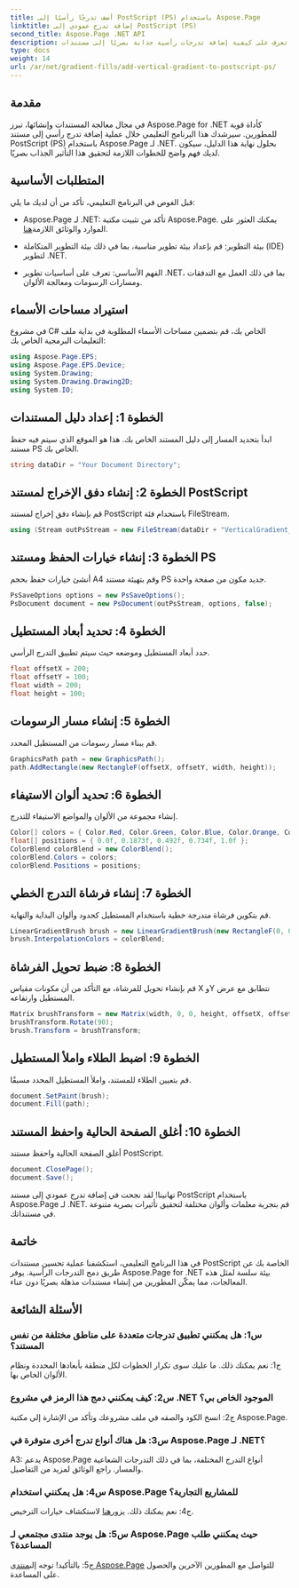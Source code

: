 ```yaml
---
title: أضف تدرجًا رأسيًا إلى PostScript (PS) باستخدام Aspose.Page
linktitle: إضافة تدرج عمودي إلى PostScript (PS)
second_title: Aspose.Page .NET API
description: تعرف على كيفية إضافة تدرجات رأسية جذابة بصريًا إلى مستندات PostScript (PS) في .NET باستخدام Aspose.Page. ارتقِ بمستوى إنشاء المستندات باستخدام هذا الدليل المفصّل خطوة بخطوة.
type: docs
weight: 14
url: /ar/net/gradient-fills/add-vertical-gradient-to-postscript-ps/
---
```

## مقدمة

في مجال معالجة المستندات وإنشائها، تبرز Aspose.Page for .NET كأداة قوية للمطورين. سيرشدك هذا البرنامج التعليمي خلال عملية إضافة تدرج رأسي إلى مستند PostScript (PS) باستخدام Aspose.Page لـ .NET. بحلول نهاية هذا الدليل، سيكون لديك فهم واضح للخطوات اللازمة لتحقيق هذا التأثير الجذاب بصريًا.

## المتطلبات الأساسية

قبل الغوص في البرنامج التعليمي، تأكد من أن لديك ما يلي:

-  Aspose.Page لـ .NET: تأكد من تثبيت مكتبة Aspose.Page. يمكنك العثور على الموارد والوثائق اللازمة[هنا](https://reference.aspose.com/page/net/).

- بيئة التطوير: قم بإعداد بيئة تطوير مناسبة، بما في ذلك بيئة التطوير المتكاملة (IDE) لتطوير .NET.

- الفهم الأساسي: تعرف على أساسيات تطوير .NET، بما في ذلك العمل مع التدفقات ومسارات الرسومات ومعالجة الألوان.

## استيراد مساحات الأسماء

في مشروع C# الخاص بك، قم بتضمين مساحات الأسماء المطلوبة في بداية ملف التعليمات البرمجية الخاص بك:

```csharp
using Aspose.Page.EPS;
using Aspose.Page.EPS.Device;
using System.Drawing;
using System.Drawing.Drawing2D;
using System.IO;
```

## الخطوة 1: إعداد دليل المستندات

ابدأ بتحديد المسار إلى دليل المستند الخاص بك. هذا هو الموقع الذي سيتم فيه حفظ مستند PS الخاص بك.

```csharp
string dataDir = "Your Document Directory";
```

## الخطوة 2: إنشاء دفق الإخراج لمستند PostScript

قم بإنشاء دفق إخراج لمستند PostScript باستخدام فئة FileStream.

```csharp
using (Stream outPsStream = new FileStream(dataDir + "VerticalGradient_outPS.ps", FileMode.Create))
```

## الخطوة 3: إنشاء خيارات الحفظ ومستند PS

أنشئ خيارات حفظ بحجم A4 وقم بتهيئة مستند PS جديد مكون من صفحة واحدة.

```csharp
PsSaveOptions options = new PsSaveOptions();
PsDocument document = new PsDocument(outPsStream, options, false);
```

## الخطوة 4: تحديد أبعاد المستطيل

حدد أبعاد المستطيل وموضعه حيث سيتم تطبيق التدرج الرأسي.

```csharp
float offsetX = 200;
float offsetY = 100;
float width = 200;
float height = 100;
```

## الخطوة 5: إنشاء مسار الرسومات

قم ببناء مسار رسومات من المستطيل المحدد.

```csharp
GraphicsPath path = new GraphicsPath();
path.AddRectangle(new RectangleF(offsetX, offsetY, width, height));
```

## الخطوة 6: تحديد ألوان الاستيفاء

إنشاء مجموعة من الألوان والمواضع الاستيفاء للتدرج.

```csharp
Color[] colors = { Color.Red, Color.Green, Color.Blue, Color.Orange, Color.DarkOliveGreen };
float[] positions = { 0.0f, 0.1873f, 0.492f, 0.734f, 1.0f };
ColorBlend colorBlend = new ColorBlend();
colorBlend.Colors = colors;
colorBlend.Positions = positions;
```

## الخطوة 7: إنشاء فرشاة التدرج الخطي

قم بتكوين فرشاة متدرجة خطية باستخدام المستطيل كحدود وألوان البداية والنهاية.

```csharp
LinearGradientBrush brush = new LinearGradientBrush(new RectangleF(0, 0, width, height), Color.Beige, Color.DodgerBlue, 0f);
brush.InterpolationColors = colorBlend;
```

## الخطوة 8: ضبط تحويل الفرشاة

قم بإنشاء تحويل للفرشاة، مع التأكد من أن مكونات مقياس X وY تتطابق مع عرض المستطيل وارتفاعه.

```csharp
Matrix brushTransform = new Matrix(width, 0, 0, height, offsetX, offsetY);
brushTransform.Rotate(90);
brush.Transform = brushTransform;
```

## الخطوة 9: اضبط الطلاء واملأ المستطيل

قم بتعيين الطلاء للمستند، واملأ المستطيل المحدد مسبقًا.

```csharp
document.SetPaint(brush);
document.Fill(path);
```

## الخطوة 10: أغلق الصفحة الحالية واحفظ المستند

أغلق الصفحة الحالية واحفظ مستند PostScript.

```csharp
document.ClosePage();
document.Save();
```

تهانينا! لقد نجحت في إضافة تدرج عمودي إلى مستند PostScript باستخدام Aspose.Page لـ .NET. قم بتجربة معلمات وألوان مختلفة لتحقيق تأثيرات بصرية متنوعة في مستنداتك.

## خاتمة

في هذا البرنامج التعليمي، استكشفنا عملية تحسين مستندات PostScript الخاصة بك عن طريق دمج التدرجات الرأسية. يوفر Aspose.Page for .NET بيئة سلسة لمثل هذه المعالجات، مما يمكّن المطورين من إنشاء مستندات مذهلة بصريًا دون عناء.

## الأسئلة الشائعة

### س1: هل يمكنني تطبيق تدرجات متعددة على مناطق مختلفة من نفس المستند؟

ج1: نعم يمكنك ذلك. ما عليك سوى تكرار الخطوات لكل منطقة بأبعادها المحددة ونظام الألوان الخاص بها.

### س2: كيف يمكنني دمج هذا الرمز في مشروع .NET الموجود الخاص بي؟

ج2: انسخ الكود والصقه في ملف مشروعك وتأكد من الإشارة إلى مكتبة Aspose.Page.

### س3: هل هناك أنواع تدرج أخرى متوفرة في Aspose.Page لـ .NET؟

A3: يدعم Aspose.Page أنواع التدرج المختلفة، بما في ذلك التدرجات الشعاعية والمسار. راجع الوثائق لمزيد من التفاصيل.

### س4: هل يمكنني استخدام Aspose.Page للمشاريع التجارية؟

 ج4: نعم يمكنك ذلك. يزور[هنا](https://purchase.aspose.com/buy) لاستكشاف خيارات الترخيص.

### س5: هل يوجد منتدى مجتمعي لـ Aspose.Page حيث يمكنني طلب المساعدة؟

 ج5: بالتأكيد! توجه إلى[منتدى Aspose.Page](https://forum.aspose.com/c/page/39) للتواصل مع المطورين الآخرين والحصول على المساعدة.